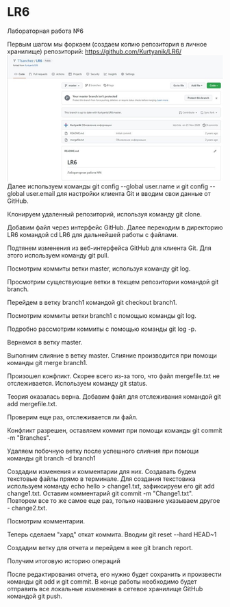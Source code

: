 # LR6
Лабораторная работа №6

Первым шагом мы форкаем (создаем копию репозитория в личное хранилище) репозиторий: https://github.com/Kurtyanik/LR6/
![1](https://github.com/TTsanchez/LR6/blob/master/imgs/1.jpg)
Далее используем команды git config --global user.name и git config --global user.email для настройки клиента Git и вводим свои данные от GitHub.
  
Клонируем удаленный репозиторий, используя команду git clone.
  
Добавим файл через интерфейс GitHub. Далее переходим в директорию LR6 командой cd LR6 для дальнейшей работы с файлами.
  
Подтянем изменения из веб-интерфейса GitHub для клиента Git. Для этого используем команду git pull.
 

Посмотрим коммиты ветки master, используя команду git log.
  
Просмотрим существующие ветки в текщем репозитории командой git branch.
  
Перейдем в ветку branch1 командой git checkout branch1.
  
Посмотрим коммиты ветки branch1 с помощью команды git log.
  
Подробно рассмотрим коммиты с помощью команды git log -p.
    
Вернемся в ветку master.
 
Выполним слияние в ветку master. Слияние производится при помощи команды git merge branch1.
  
Произошел конфликт. Скорее всего из-за того, что файл mergefile.txt не отслеживается. Используем команду git status.
  
Теория оказалась верна. Добавим файл для отслеживания командой git add mergefile.txt.
  
Проверим еще раз, отслеживается ли файл.
  
Конфликт разрешен, оставляем коммит при помощи команды git commit -m "Branches".
  
Удаляем побочную ветку после успешного слияния при помощи команды git branch -d branch1
  
Создадим изменения и комментарии для них. Создавать будем текстовые файлы прямо в терминале. Для создания текстовика используем команду echo hello > change1.txt, зафиксируем его git add change1.txt. Оставим комментарий git commit -m "Change1.txt". Повторем все то же самое еще раз, только название указываем другое - change2.txt.
  
Посмотрим комментарии.
  
Теперь сделаем "хард" откат коммита. Вводим git reset --hard HEAD~1
  
Создадим ветку для отчета и перейдем в нее git branch report.
 

Получим итоговую историю операций
   
После редактирования отчета, его нужно будет сохранить и произвести команды git add и git commit. В конце работы необходимо будет отправить все локальные изменения в сетевое хранилище GitHub командой git push.



